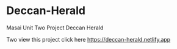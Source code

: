 # Deccan-Herald
Masai Unit Two Project Deccan Herald

Two view this project click here
https://deccan-herald.netlify.app
